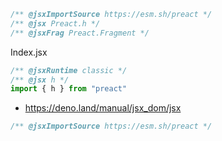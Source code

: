 



```jsx
/** @jsxImportSource https://esm.sh/preact */
/** @jsx Preact.h */
/** @jsxFrag Preact.Fragment */
```

Index.jsx
```jsx
/** @jsxRuntime classic */
/** @jsx h */
import { h } from "preact"
```

- https://deno.land/manual/jsx_dom/jsx
```jsx
/** @jsxImportSource https://esm.sh/preact */
```